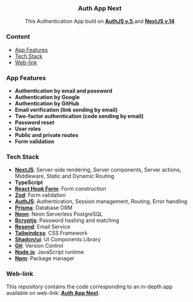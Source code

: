 <div align="center">

  <h3 align="center">Auth App Next</h3>

   <div align="center">
     This Authentication App buld on <a href="https://authjs.dev/" target="_blank"><b>AuthJS v.5</b> </a>and <a href="https://nextjs.org/" target="_blank"><b>NextJS v.14</b></a>
    </div>
</div>

### <a name="table">Content</a>

- [App Features](#features)
- [Tech Stack](#tech-stack)
- [Web-link](#web-link)

### <a name="features">App Features</a>

* **Authentication by email and password**
* **Authentication by Google**
* **Authentication by GitHub**
* **Email verification (link sending by email)**
* **Two-factor authentication (code sending by email)**
* **Password reset**
* **User roles**
* **Public and private routes**
* **Form validation**


### <a name="tech-stack">Tech Stack</a>

* **[NextJS](https://nextjs.org/)**: Server-side rendering, Server components, Server actions, Middleware,  Static and Dynamic Routing
* **TypeScript**
* **[React Hook Form](https://react-hook-form.com/)**: Form construction
* **[Zod](https://zod.dev/)**: Form validation
* **[AuthJS](https://authjs.dev/)**: Authentication, Session management, Routing, Error handling
* **[Prisma](https://www.prisma.io/)**: Database ORM
* **[Neon](https://neon.tech/)**: Neon Serverless PostgreSQL
* **[Bcryptjs](https://www.npmjs.com/package/bcryptjs)**: Password hashing and matching
* **[Resend](https://resend.com/)**: Email Service
* **[Tailwindcss](https://tailwindcss.com/)**: CSS Framework
* **[Shadcn/ui](https://ui.shadcn.com/)**: UI Components Library
* **[Git](https://git-scm.com/)**: Version Control
* **[Node.js](https://nodejs.org/en)**: JavaScript runtime
* **[Npm](https://www.npmjs.com/)**: Package manager


### <a name="web-link">Web-link</a>
This repository contains the code corresponding to an in-depth app available on web-link: <a href="https://authappnext-two.vercel.app/" target="_blank"><b>Auth App Next</b></a>. 